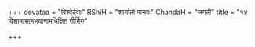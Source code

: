 +++
devataa = "विश्वेदेवाः"
RShiH = "शार्यातो मानवः"
ChandaH = "जगती"
title = "१४ विशामासामभयानामधिक्षितं गीर्भिरु"

+++

